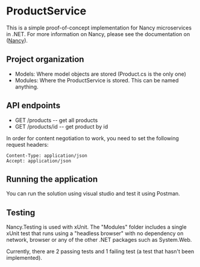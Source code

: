 ProductService
==============

This is a simple proof-of-concept implementation for Nancy microservices in .NET. For more information on Nancy, please see the documentation on ([Nancy](http://nancyfx.org/)).

## Project organization

* Models: Where model objects are stored (Product.cs is the only one)
* Modules: Where the ProductService is stored. This can be named anything.

## API endpoints

* GET /products -- get all products
* GET /products/id -- get product by id

In order for content negotiation to work, you need to set the following request headers:
```
Content-Type: application/json
Accept: application/json
```

## Running the application

You can run the solution using visual studio and test it using Postman.


## Testing

Nancy.Testing is used with xUnit. The "Modules" folder includes a single xUnit test that runs using a "headless browser" with no dependency on network, browser or any of the other .NET packages such as System.Web. 

Currently, there are 2 passing tests and 1 failing test (a test that hasn't been implemented).